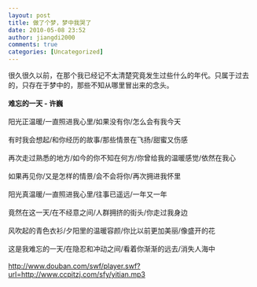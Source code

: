```yaml
---
layout: post
title: 做了个梦，梦中我哭了
date: 2010-05-08 23:52
author: jiangdi2000
comments: true
categories: [Uncategorized]
---
```

<div id="msgcns!C840C88DA912213B!1966" class="bvMsg">很久很久以前，在那个我已经记不太清楚究竟发生过些什么的年代。只属于过去的，只存在于梦中的，那些不知从哪里冒出来的念头。<br /><br style="color:rgb(192,80,77);" /><b>难忘的一天 - 许巍</b><br /><br />
阳光正温暖/一直照进我心里/如果没有你/怎么会有我今天<br /><br />
有时我会想起/和你经历的故事/那些情景在飞扬/甜蜜又伤感<br /><br />
再次走过熟悉的地方/如今的你不知在何方/你曾给我的温暖感觉/依然在我心<br /><br />
如果再见你/又是怎样的情景/会不会将你/再次拥进我怀里<br /><br />
阳光真温暖/一直照进我心里/往事已遥远/一年又一年<br /><br />
竟然在这一天/在不经意之间/人群拥挤的街头/你走过我身边<br /><br />
风吹起的青色衣衫/夕阳里的温暖容颜/你比以前更加美丽/像盛开的花<br /><br />
这是我难忘的一天/在隐忍和冲动之间/看着你渐渐的远去/消失人海中<br /><br />
<span style="display:none;"> </span><span style="display:none;"> </span><span style="display:none;"> </span><a href="http://www.douban.com/swf/player.swf?url=http://www.ccpitzj.com/sfy/yitian.mp3">http://www.douban.com/swf/player.swf?url=http://www.ccpitzj.com/sfy/yitian.mp3</a>
<br /> <br /> <br /> <br /></div>
